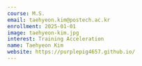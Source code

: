 ```yaml
---
course: M.S.
email: taehyeon.kim@postech.ac.kr
enrollment: 2025-01-01
image: taehyeon-kim.jpg
interest: Training Acceleration
name: Taehyeon Kim
website: https://purplepig4657.github.io/
---
```

